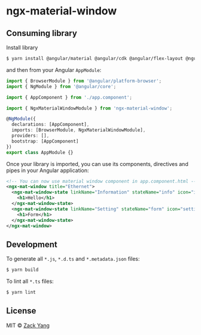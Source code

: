 # ngx-material-window

## Consuming library

Install library

```bash
$ yarn install @angular/material @angular/cdk @angular/flex-layout @ngui/overlay ngx-material-window
```

and then from your Angular `AppModule`:

```typescript
import { BrowserModule } from '@angular/platform-browser';
import { NgModule } from '@angular/core';

import { AppComponent } from './app.component';

import { NgxMaterialWindowModule } from 'ngx-material-window';

@NgModule({
  declarations: [AppComponent],
  imports: [BrowserModule, NgxMaterialWindowModule],
  providers: [],
  bootstrap: [AppComponent]
})
export class AppModule {}
```

Once your library is imported, you can use its components, directives and pipes in your Angular application:

```xml
<!-- You can now use material window component in app.component.html -->
<ngx-mat-window title="Ethernet">
  <ngx-mat-window-state linkName="Information" stateName="info" icon="info">
    <h1>Hello</h1>
  </ngx-mat-window-state>
  <ngx-mat-window-state linkName="Setting" stateName="form" icon="settings">
    <h1>Form</h1>
  </ngx-mat-window-state>
</ngx-mat-window>
```

## Development

To generate all `*.js`, `*.d.ts` and `*.metadata.json` files:

```bash
$ yarn build
```

To lint all `*.ts` files:

```bash
$ yarn lint
```

## License

MIT © [Zack Yang](mailto:zack9433@gmail.com)
